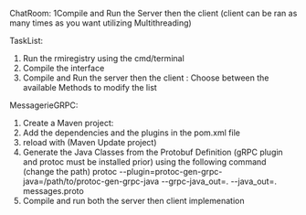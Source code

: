 ChatRoom:
1Compile and Run the Server then the client (client can be ran as many times as you want utilizing Multithreading)

TaskList:
1.  Run the rmiregistry using the cmd/terminal
2.  Compile the interface
3.  Compile and Run the server then the client :
  Choose between the available Methods to modify the list

MessagerieGRPC:
1.  Create a Maven project:
2.  Add the dependencies and the plugins in the pom.xml file
3.  reload with (Maven Update project)
4.  Generate the Java Classes from the Protobuf Definition (gRPC plugin and protoc must be installed prior)
  using the following command (change the path) protoc --plugin=protoc-gen-grpc-java=/path/to/protoc-gen-grpc-java --grpc-java_out=. --java_out=. messages.proto
5.  Compile and run both the server then client implemenation 
 
